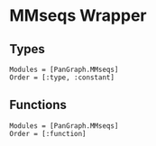 # MMseqs Wrapper

## Types
```@autodocs
Modules = [PanGraph.MMseqs]
Order = [:type, :constant]
```

## Functions
```@autodocs
Modules = [PanGraph.MMseqs]
Order = [:function]
```
